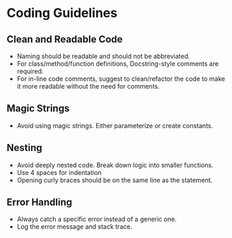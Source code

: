 # Coding Guidelines

## Clean and Readable Code
- Naming should be readable and should not be abbreviated.
- For class/method/function definitions, Docstring-style comments are required.
- For in-line code comments, suggest to clean/refactor the code to make it more readable without the need for comments.

## Magic Strings
- Avoid using magic strings. Either parameterize or create constants.

## Nesting
- Avoid deeply nested code. Break down logic into smaller functions.
- Use 4 spaces for indentation
- Opening curly braces should be on the same line as the statement.

## Error Handling
- Always catch a specific error instead of a generic one.
- Log the error message and stack trace.